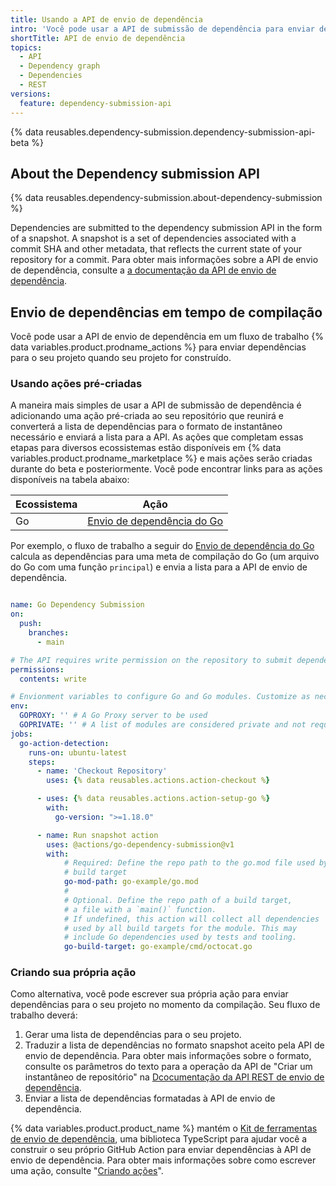```yaml
---
title: Usando a API de envio de dependência
intro: 'Você pode usar a API de submissão de dependência para enviar dependências para projetos, como as dependências resolvidas quando um projeto é criado ou compilado.'
shortTitle: API de envio de dependência
topics:
  - API
  - Dependency graph
  - Dependencies
  - REST
versions:
  feature: dependency-submission-api
---
```


{% data reusables.dependency-submission.dependency-submission-api-beta %}

## About the Dependency submission API

{% data reusables.dependency-submission.about-dependency-submission %}

Dependencies are submitted to the dependency submission API in the form of a snapshot. A snapshot is a set of dependencies associated with a commit SHA and other metadata, that reflects the current state of your repository for a commit. Para obter mais informações sobre a API de envio de dependência, consulte a [a documentação da API de envio de dependência](/rest/dependency-graph/dependency-submission).

## Envio de dependências em tempo de compilação

Você pode usar a API de envio de dependência em um fluxo de trabalho {% data variables.product.prodname_actions %} para enviar dependências para o seu projeto quando seu projeto for construído.

### Usando ações pré-criadas

A maneira mais simples de usar a API de submissão de dependência é adicionando uma ação pré-criada ao seu repositório que reunirá e converterá a lista de dependências para o formato de instantâneo necessário e enviará a lista para a API. As ações que completam essas etapas para diversos ecossistemas estão disponíveis em {% data variables.product.prodname_marketplace %} e mais ações serão criadas durante do beta e posteriormente. Você pode encontrar links para as ações disponíveis na tabela abaixo:

| Ecossistema | Ação                                                                              |
| ----------- | --------------------------------------------------------------------------------- |
| Go          | [Envio de dependência do Go](https://github.com/actions/go-dependency-submission) |

Por exemplo, o fluxo de trabalho a seguir do [Envio de dependência do Go](https://github.com/actions/go-dependency-submission) calcula as dependências para uma meta de compilação do Go (um arquivo do Go com uma função `principal`) e envia a lista para a API de envio de dependência.

```yaml

name: Go Dependency Submission
on:
  push:
    branches:
      - main

# The API requires write permission on the repository to submit dependencies
permissions:
  contents: write

# Envionment variables to configure Go and Go modules. Customize as necessary
env:
  GOPROXY: '' # A Go Proxy server to be used
  GOPRIVATE: '' # A list of modules are considered private and not requested from GOPROXY
jobs:
  go-action-detection:
    runs-on: ubuntu-latest
    steps:
      - name: 'Checkout Repository'
        uses: {% data reusables.actions.action-checkout %}

      - uses: {% data reusables.actions.action-setup-go %}
        with:
          go-version: ">=1.18.0"

      - name: Run snapshot action
        uses: @actions/go-dependency-submission@v1
        with:
            # Required: Define the repo path to the go.mod file used by the
            # build target
            go-mod-path: go-example/go.mod
            #
            # Optional. Define the repo path of a build target,
            # a file with a `main()` function.
            # If undefined, this action will collect all dependencies
            # used by all build targets for the module. This may
            # include Go dependencies used by tests and tooling.
            go-build-target: go-example/cmd/octocat.go

```
### Criando sua própria ação

Como alternativa, você pode escrever sua própria ação para enviar dependências para o seu projeto no momento da compilação. Seu fluxo de trabalho deverá:

  1. Gerar uma lista de dependências para o seu projeto.
  2. Traduzir a lista de dependências no formato snapshot aceito pela API de envio de dependência. Para obter mais informações sobre o formato, consulte os parâmetros do texto para a operação da API de "Criar um instantâneo de repositório" na [Dcocumentação da API REST de envio de dependência](/rest/dependency-graph/dependency-submission).
  3. Enviar a lista de dependências formatadas à API de envio de dependência.

{% data variables.product.product_name %} mantém o [Kit de ferramentas de envio de dependência](https://github.com/github/dependency-submission-toolkit), uma biblioteca TypeScript para ajudar você a construir o seu próprio GitHub Action para enviar dependências à API de envio de dependência. Para obter mais informações sobre como escrever uma ação, consulte "[Criando ações](/actions/creating-actions)".
